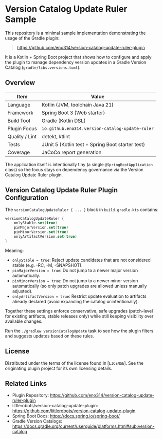 # Version Catalog Update Ruler Sample

This repository is a minimal sample implementation demonstrating the usage of the Gradle plugin:

> https://github.com/eno314/version-catalog-update-ruler-plugin

It is a Kotlin + Spring Boot project that shows how to configure and apply the plugin to manage dependency version
updates in a Gradle Version Catalog (`gradle/libs.versions.toml`).

## Overview

| Item           | Value                                            |
|----------------|--------------------------------------------------|
| Language       | Kotlin (JVM, toolchain Java 21)                  |
| Framework      | Spring Boot 3 (Web starter)                      |
| Build Tool     | Gradle (Kotlin DSL)                              |
| Plugin Focus   | `io.github.eno314.version-catalog-update-ruler`  |
| Quality / Lint | detekt, ktlint                                   |
| Tests          | JUnit 5 (Kotlin test + Spring Boot starter test) |
| Coverage       | JaCoCo report generation                         |

The application itself is intentionally tiny (a single `@SpringBootApplication` class) so the focus stays on dependency
governance via the Version Catalog Update Ruler plugin.

## Version Catalog Update Ruler Plugin Configuration

The `versionCatalogUpdateRuler { ... }` block in `build.gradle.kts` contains:

```kotlin
versionCatalogUpdateRuler {
    onlyStable.set(true)
    pinMajorVersion.set(true)
    pinMinorVersion.set(true)
    onlyArtifactVersion.set(true)
}
```

Meaning:

- `onlyStable = true`: Reject update candidates that are not considered stable (e.g. -RC, -M, -SNAPSHOT).
- `pinMajorVersion = true`: Do not jump to a newer major version automatically.
- `pinMinorVersion = true`: Do not jump to a newer minor version automatically (so only patch upgrades are allowed
  unless manually adjusted).
- `onlyArtifactVersion = true`: Restrict update evaluation to artifacts already declared (avoid expanding the catalog
  unintentionally).

Together these settings enforce conservative, safe upgrades (patch-level for existing artifacts, stable releases only)
while still keeping visibility over available changes.

Run the `./gradlew versionCatalogUpdate` task to see how the plugin filters and suggests updates based on these rules.

## License

Distributed under the terms of the license found in [`LICENSE`]. See the originating plugin project for its own
licensing details.

## Related Links

- Plugin Repository: https://github.com/eno314/version-catalog-update-ruler-plugin
- littlerobots/version-catalog-update-plugin: https://github.com/littlerobots/version-catalog-update-plugin
- Spring Boot Docs: https://docs.spring.io/spring-boot/
- Gradle Version Catalogs: https://docs.gradle.org/current/userguide/platforms.html#sub:version-catalog
